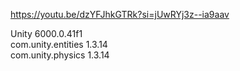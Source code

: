 https://youtu.be/dzYFJhkGTRk?si=jUwRYj3z--ia9aav

Unity 6000.0.41f1  
com.unity.entities 1.3.14  
com.unity.physics 1.3.14
